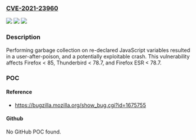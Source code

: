 ### [CVE-2021-23960](https://cve.mitre.org/cgi-bin/cvename.cgi?name=CVE-2021-23960)
![](https://img.shields.io/static/v1?label=Product&message=Firefox%20ESR&color=blue)
![](https://img.shields.io/static/v1?label=Version&message=n%2Fa&color=blue)
![](https://img.shields.io/static/v1?label=Vulnerability&message=Use-after-poison%20for%20incorrectly%20redeclared%20JavaScript%20variables%20during%20GC&color=brighgreen)

### Description

Performing garbage collection on re-declared JavaScript variables resulted in a user-after-poison, and a potentially exploitable crash. This vulnerability affects Firefox < 85, Thunderbird < 78.7, and Firefox ESR < 78.7.

### POC

#### Reference
- https://bugzilla.mozilla.org/show_bug.cgi?id=1675755

#### Github
No GitHub POC found.

